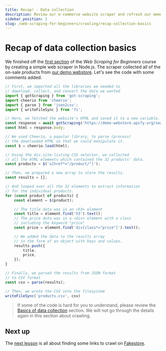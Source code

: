 ```yaml
---
title: Recap! - Data collection
description: Review our e-commerce website scraper and refresh our memory about its code and the programming techniques we used to collect and save the data.
sidebar_position: 1
slug: /web-scraping-for-beginners/crawling/recap-collection-basics
---
```


# [](#quick-recap) Recap of data collection basics

We finished off the [first section](../data_collection/index.md) of the _Web Scraping for Beginners_ course by creating a simple web scraper in Node.js. The scraper collected all of the on-sale products from [our demo webstore](https://demo-webstore.apify.org/search/on-sale). Let's see the code with some comments added.

```js
// First, we imported all the libraries we needed to
// download, collect, and convert the data we wanted
import { gotScraping } from 'got-scraping';
import cheerio from 'cheerio';
import { parse } from 'json2csv';
import { writeFileSync } from 'fs';

// Here, we fetched the website's HTML and saved it to a new variable.
const response = await gotScraping('https://demo-webstore.apify.org/search/on-sale');
const html = response.body;

// We used Cheerio, a popular library, to parse (process)
// the downloaded HTML so that we could manipulate it.
const $ = cheerio.load(html);

// Using the div.site-listing CSS selector, we collected
// all the HTML elements which contained the 32 products' data.
const products = $('a[href*="/product/"]');

// Then, we prepared a new array to store the results.
const results = [];

// And looped over all the 32 elements to extract information
// for the individual products.
for (const product of products) {
    const element = $(product);

    // The title data was in an <h3> element
    const title = element.find('h3').text();
    // The price data was in a <div> element with a class
    // including the keyword "price"
    const price = element.find('div[class*="price"]').text();

    // We added the data to the results array
    // in the form of an object with keys and values.
    results.push({
        title,
        price,
    });
}

// Finally, we parsed the results from JSON format
// to CSV format 
const csv = parse(results);

// Then, we wrote the CSV into the filesystem
writeFileSync('products.csv', csv)
```

> If some of the code is hard for you to understand, please review the [Basics of data collection](../data_collection/index.md) section. We will not go through the details again in this section about crawling.

## [](#next) Next up

The [next lesson](./finding_links.md) is all about finding some links to crawl on [Fakestore](https://demo-webstore.apify.org/).
